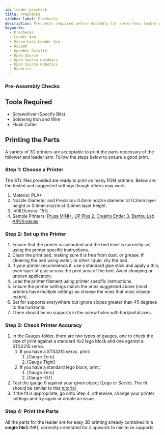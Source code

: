 ```yaml
---
id: leader-precheck
title: Prechecks
sidebar_label: Prechecks
description: Prechecks required before Assembly for servo-less leader arm.
keywords:
  - Prechecks
  - Leader Arm
  - Servo-Less Leader Arm
  - AS5600
  - OpenBot Giraffe
  - Open Source
  - Open Source Hardware
  - Open Source Robotics
  - Robotics
---
```


<!-- @format -->

### Pre‐Assembly Checks

## Tools Required

- Screwdriver (Specify Bits)
- Soldering Iron and Wire
- Flush Cutter

## Printing the Parts

A variety of 3D printers are acceptable to print the parts necessary of the follower and leader arm. Follow the steps below to ensure a good print.

### Step 1: Choose a Printer

The STL files provided are ready to print on many FDM printers. Below are the tested and suggested settings though others may work.

1.  Material: PLA+
2.  Nozzle Diameter and Precision: 0.4mm nozzle diameter at 0.2mm layer height or 0.6mm nozzle at 0.4mm layer height.
3.  Infill Density: 15%
4.  Sample Printers: [Prusa MINI+](https://www.prusa3d.com/product/original-prusa-mini-semi-assembled-3d-printer-4/), [UP Plus 2](https://shop.tiertime.com/product/tiertime-up-plus-2-3d-printer/), [Creality Ender 3](https://www.amazon.com/Comgrow-Creality-Ender-Aluminum-220x220x250mm/dp/B07BR3F9N6/), [Bambu Lab A/P/X-series](https://bambulab.com)

### Step 2: Set up the Printer

1.  Ensure that the printer is calibrated and the bed level is correctly set using the printer specific instructions.
2.  Clean the print bed, making sure it is free from dust, or grease. If cleaning the bed using water, or other liquid, dry the bed.
3.  If your printer recommends it, use a standard glue stick and apply a thin, even layer of glue across the print area of the bed. Avoid clumping or uneven application.
4.  Load the printer filament using printer specific instructions.
5.  Ensure the printer settings match the ones suggested above (most printers have multiple settings so choose the ones that most closely match).
6.  Set for supports everywhere but ignore slopes greater than 45 degrees to the horizontal.
7.  There should be no supports in the screw holes with horizontal axes.

### Step 3: Check Printer Accuracy

1.  In the Gauges folder, there are two types of gauges, one to check the size of print against a standard 4x2 lego block and one against a STS3215 servo.
    1. If you have a STS3215 servo, print:
       1. [Gauge Zero]
       2. [Gauge Tight]
    2. If you have a standard lego block, print:
       1. [Gauge Zero]
       2. [Gauge -0.1]
2.  Test the gauge 0 against your given object (Lego or Servo). The fit should be similar to this [tutorial](https://youtu.be/dss8E3DG2rA).
3.  If the fit is appropriate, go onto Step 4, otherwise, change your printer settings and try again or create an issue.

### Step 4: Print the Parts

All the parts for the leader are for easy 3D printing already contained in a **single file**(LINK), correctly orientated for z upwards to minimize supports.
